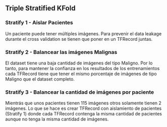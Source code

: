 
<!---
layout: post
title: "Triple Stratified KFold CV (IN DEVELOPMENT)"
categories: misc
--->

## Triple Stratified KFold

### Stratify 1 - Aislar Pacientes

Un paciente puede tener múltiples imágenes. Para prevenir el data leakage durante el cross validation se tienen que poner en un TFRecord juntas.

### Stratify 2 - Balancear las imágenes Malignas

El dataset tiene una baja cantidad de imágenes del tipo Maligno. Por lo tanto, para mantener la confianza en los resultados de los entrenamientos cada TFRecord tiene que tener el mismo porcentaje de imágenes de tipo Maligno que el dataset completo.

### Stratify 3 - Balancear la cantidad de imágenes por paciente

Mientrás que unos pacientes tienen 115 imágenes otros solamente tienen 2 imágenes. Lo que se hace es crear TFRecord con aislamiento de pacientes (Stratify 1) donde cada TFRecord contenga la misma cantidad de pacientes aunque no tenga la misma cantidad de imágenes.



